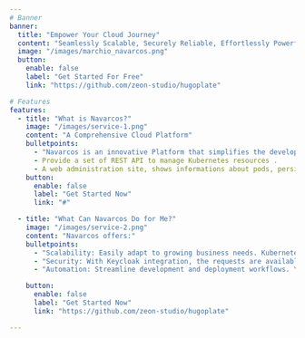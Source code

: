 ```yaml
---
# Banner
banner:
  title: "Empower Your Cloud Journey"
  content: "Seamlessly Scalable, Securely Reliable, Effortlessly Powerful. "
  image: "/images/marchio_navarcos.png"
  button:
    enable: false
    label: "Get Started For Free"
    link: "https://github.com/zeon-studio/hugoplate"

# Features
features:
  - title: "What is Navarcos?"
    image: "/images/service-1.png"
    content: "A Comprehensive Cloud Platform"
    bulletpoints:
      - "Navarcos is an innovative Platform that simplifies the development, deployment, and management of cloud-native applications, ensuring efficiency and reliability. "
      - Provide a set of REST API to manage Kubernetes resources .
      - A web administration site, shows informations about pods, persistent volume , config maps , helm charts and so on...
    button:
      enable: false
      label: "Get Started Now"
      link: "#"

  - title: "What Can Navarcos Do for Me?"
    image: "/images/service-2.png"
    content: "Navarcos offers:"
    bulletpoints:
      - "Scalability: Easily adapt to growing business needs. Kubernetes provide the ability to dynamically adjust the resources allocated to your application workloads based on demand. It involves adding or removing resources such as pods, nodes, or containers to match the changing needs of your applications.  "
      - "Security: With Keycloak integration, the requests are available only to users allowed."
      - "Automation: Streamline development and deployment workflows. You can connect your CD platform to deploy your application on kubernetes."

    button:
      enable: false
      label: "Get Started Now"
      link: "https://github.com/zeon-studio/hugoplate"

---
```


